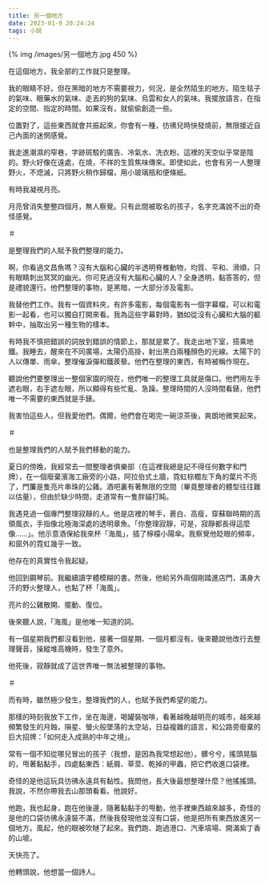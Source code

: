 ```yaml
---
title: 另一個地方
date: 2023-01-9 20:24:24
tags: 小說
---
```


{% img /images/另一個地方.jpg 450 %}

在這個地方，我全部的工作就只是整理。

我的眼睛不好。但在黑暗的地方不需要視力，何況，是全然陌生的地方。陌生毯子的氣味、眼藥水的氣味、走丟的狗的氣味、烏雲和女人的氣味。我擺放語言，在指定的空間、指定的時間。如果沒有，就偷偷創造一些。

位置對了，這些東西就會共振起來，你會有一種，彷彿兒時快發燒前，無限接近自己內面的迷惘感覺。

<!-- more -->

我走進潮濕的窄巷，字跡斑駁的廣告、冷氣水、洗衣粉。這裡的天空似乎常是陰的。野火好像在遠處，在燒，不祥的生質焦味傳來。即使如此，也會有另一人整理野火，不熄滅，只將野火稍作歸檔，用小玻璃瓶和便條紙。

有時我凝視月亮。

月亮曾消失整整四個月，無人察覺。只有此間被取名的孩子，名字充滿說不出的奇怪感覺。

＃

是整理我們的人賦予我們整理的能力。

啊，你看過文昌魚嗎？沒有大腦和心臟的半透明脊椎動物，均質、平和、滑順，只有眼睛刺出冥冥的幽光。你可見過沒有大腦和心臟的人？全身透明，黏答答的，但是禮貌還行。他們整理的事物，是黑暗，一大部分涉及電影。

我替他們工作。我有一個資料夾，有許多電影，每個電影有一個字幕檔，可以和電影一起看，也可以獨自打開來看。我為這些字幕對時，猶如從沒有心臟和大腦的軀幹中，抽取出另一種生物的樣本。

有時我不慎把錯誤的詞放到錯誤的情節上，那就是累了。我走出地下室，搭乘地鐵。我睡去，醒來在不同廣場，太陽仍高掛，射出黑白兩種顏色的光線。太陽下的人以傳單、雨傘，整理催淚彈和鐵蒺藜。他們在整理的東西，有時被稱作現在。

聽說他們要整理出一整個家園的現在，他們唯一的整理工具就是傷口。他們用左手遮右眼，右手遮左眼，所以顯得有些忙亂、急躁。整理時間的人沒時間看錶，他們唯一不需要的東西就是手錶。

我害怕這些人，但我愛他們。偶爾，他們會在喝完一碗涼茶後，爽朗地微笑起來。

＃

也是整理我們的人賦予我們移動的能力。

夏日的傍晚，我經常去一間整理者俱樂部（在這裡我總是記不得任何數字和門牌），在一個廢棄濱海工廠旁的小路，阿拉伯式土牆，霓虹棕櫚左下角的葉片不亮了，門簾是隻亮片串珠的公雞。酒吧裏有著無限的空間（畢竟整理者的體型往往難以估量），但由於缺少時間，走道常有一隻胖貓打盹。

我遇見過一個專門整理寂靜的人。他是店裡的琴手，蒼白、高瘦，穿蘇聯時期的高領風衣，手指像北極海深處的透明章魚。「你整理寂靜，可是，寂靜都長得這麼像……」。他示意酒保給我來杯「海風」，插了檸檬小陽傘。我察覺他眨眼的頻率，和窗外的霓虹幾乎一致。

他存在的真實性令我起疑。

他回到鋼琴前。我繼續讀字體模糊的書。然後，他給另外兩個剛踏進店門，滿身大汗的野火整理人，也點了杯「海風」。

亮片的公雞散開、擺動、復位。

後來聽人說，「海風」是他唯一知道的詞。

有一個星期我們都沒看到他，接著一個星期、一個月都沒有。後來聽說他改行去整理聲音，操縱堆高機時，發生了意外。

他死後，寂靜就成了這世界唯一無法被整理的事物。

＃

而有時，雖然極少發生，整理我們的人，也賦予我們希望的能力。

那樣的時刻我放下工作，坐在海邊，喝罐裝咖啡，看著越晚越明亮的城市，越來越頻繁發生的月蝕，隕星、螢火般墜落的太空站，日益複雜的語言，和公路旁廢棄的巨大招牌：「如何走入成熟的中年之境」。

常有一個不知從哪兒冒出的孩子（我想，是因為我常想起他）。髒兮兮，搖頭晃腦的，甩著黏黏手，四處黏東西：紙屑、草莖、乾掉的甲蟲，把它們收進口袋裡。

奇怪的是他這玩具彷彿永遠具有黏性。我問他，長大後最想整理什麼？他搖搖頭。我說，不然你帶我去山那頭看看。他說好。

他跑，我也起身，跑在他後邊，隨著黏黏手的甩動，他手裡東西越來越多，奇怪的是他的口袋彷彿永遠裝不滿，然後我發現他並沒有口袋，他是把所有東西放進另一個地方。風起，他的眼被吹瞇了起來。我們跑、跑過港口、汽車墳場、開滿紫丁香的山坡。

天快亮了。

他轉頭說，他想當一個詩人。
